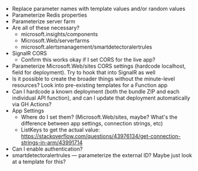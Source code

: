 * Replace parameter names with template values and/or random values
* Parameterize Redis properties
* Parameterize server farm
* Are all of these necessary?
  * microsoft.insights/components
  * Microsoft.Web/serverfarms
  * microsoft.alertsmanagement/smartdetectoralertrules
* SignalR CORS
  * Confirm this works okay if I set CORS for the live app?
* Parameterize Microsoft.Web/sites CORS settings (hardcode localhost, field for deployment). Try to hook that into SignalR as well
* Is it possible to create the broader things without the minute-level resources? Look into pre-existing templates for a Function app
* Can I hardcode a known deployment (both the bundle ZIP and each individual API function), and can I update that deployment automatically via GH Actions?
* App Settings
    * Where do I set them? (Microsoft.Web/sites, maybe? What's the difference between app settings, connection strings, etc)
    * ListKeys to get the actual value: https://stackoverflow.com/questions/43976134/get-connection-strings-in-arm/43991714
* Can I enable authentication?
* smartdetectoralertrules — parameterize the external ID? Maybe just look at a template for this?